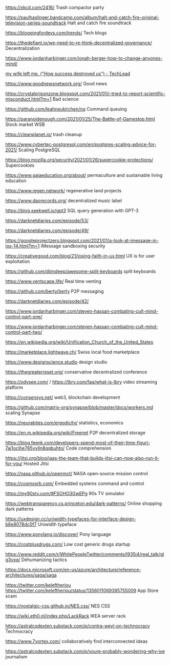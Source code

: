 https://xkcd.com/2416/ Trash compactor party

https://paulhaslinger.bandcamp.com/album/halt-and-catch-fire-original-television-series-soundtrack Halt and catch fire soundtrack

https://bloggingfordevs.com/trends/ Tech blogs

https://thedefiant.io/we-need-to-re-think-decentralized-governance/ Decentralization

https://www.jordanharbinger.com/jonah-berger-how-to-change-anyones-mind/

[my wife left me. ("How success destroyed us") - TechLead](https://www.youtube.com/watch?v=fssFXlNk6vw)

https://www.goodnewsnetwork.org/ Good news

https://crystalprisonzone.blogspot.com/2021/01/i-tried-to-report-scientific-misconduct.html?m=1 Bad science

https://github.com/leahneukirchen/nq Command queuing

https://paranoidenough.com/2021/01/25/The-Battle-of-Gamestop.html Stock market WSB

https://cleanplanet.io/ trash cleanup

https://www.cybertec-postgresql.com/en/postgres-scaling-advice-for-2021/ Scaling PostgreSQL

https://blog.mozilla.org/security/2021/01/26/supercookie-protections/ Supercookies

https://www.gaiaeducation.org/about/ permaculture and sustainable living education

https://www.regen.network/ regenerative land projects

https://www.daorecords.org/ decentralized music label

https://blog.seekwell.io/gpt3  SQL query generation with GPT-3

https://darknetdiaries.com/episode/53/

https://darknetdiaries.com/episode/49/

https://googleprojectzero.blogspot.com/2021/01/a-look-at-imessage-in-ios-14.html?m=1 iMessage sandboxing security

https://creativegood.com/blog/21/losing-faith-in-ux.html UX is for user exploitation

https://github.com/diimdeep/awesome-split-keyboards split keyboards

https://www.ventscape.life/ Real time venting

https://github.com/berty/berty P2P messaging

https://darknetdiaries.com/episode/42/

https://www.jordanharbinger.com/steven-hassan-combating-cult-mind-control-part-one/

https://www.jordanharbinger.com/steven-hassan-combating-cult-mind-control-part-two/

https://en.wikipedia.org/wiki/Unification_Church_of_the_United_States

https://marketplace.lightwave.ch/ Swiss local food marketplace

https://www.designscience.studio design studio

https://thegreaterreset.org/ conservative decentralized conference

https://odysee.com/ / https://lbry.com/faq/what-is-lbry video streaming platform

https://consensys.net/ web3, blockchain development

https://github.com/matrix-org/synapse/blob/master/docs/workers.md scaling Synapse

https://neurabites.com/ergodicity/ statistics, economics

https://en.m.wikipedia.org/wiki/Freenet P2P decentralized storage

https://blog.feenk.com/developers-spend-most-of-their-time-figuri-7aj1ocjhe765vvlln8qqbuhto/ Code comprehension

https://jitsi.org/blog/jaas-the-team-that-builds-jitsi-can-now-also-run-it-for-you/ Hosted Jitsi

https://nasa.github.io/openmct/ NASA open-source mission control

https://cosmosrb.com/ Embedded systems command and control

https://my90stv.com/#FSOHO3GwEPg 90s TV simulator

https://webtransparency.cs.princeton.edu/dark-patterns/ Online shopping dark patterns

https://uxdesign.cc/uniwidth-typefaces-for-interface-design-b6e8078dc0f7 Uniwidth typeface

https://www.ponylang.io/discover/ Pony language

https://costplusdrugs.com/ Low cost generic drugs startup

https://www.reddit.com/r/WhitePeopleTwitter/comments/l935i4/real_talk/glg3vxq/ Dehumanizing tactics

https://docs.microsoft.com/en-us/azure/architecture/reference-architectures/saga/saga

https://twitter.com/keleftheriou https://twitter.com/keleftheriou/status/1356011069395755009 App Store scam

https://nostalgic-css.github.io/NES.css/ NES CSS

https://wiki.eth0.nl/index.php/LackRack IKEA server rack

https://astralcodexten.substack.com/p/contra-weyl-on-technocracy Technocracy

https://www.7vortex.com/ collaboratively find interconnected ideas

https://astralcodexten.substack.com/p/youre-probably-wondering-why-ive journalism
